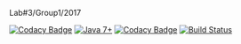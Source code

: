 Lab#3/Group1/2017

[![Codacy Badge](https://api.codacy.com/project/badge/Grade/7415c4d5023f44e58d00eaa1d8f1cf66)](https://www.codacy.com/app/bobnewmark/Lab3Group1?utm_source=github.com&utm_medium=referral&utm_content=bobnewmark/Lab3Group1&utm_campaign=badger)
[![Java 7+](https://img.shields.io/badge/java-7%2b-green.svg)](http://www.oracle.com/technetwork/java/javase/downloads/index.html)
[![Codacy Badge](https://api.codacy.com/project/badge/Grade/7415c4d5023f44e58d00eaa1d8f1cf66)](https://www.codacy.com/app/bobnewmark/Lab3Group1?utm_source=github.com&amp;utm_medium=referral&amp;utm_content=bobnewmark/Lab3Group1&amp;utm_campaign=Badge_Grade)
[![Build Status](https://semaphoreci.com/api/v1/bobnewmark/lab3group1/branches/master/shields_badge.svg)](https://semaphoreci.com/bobnewmark/lab3group1)
